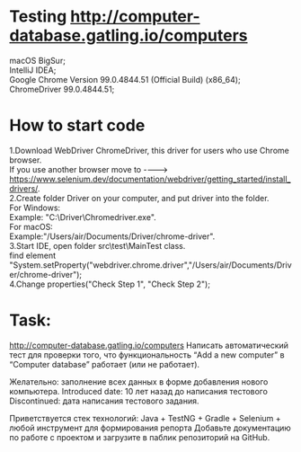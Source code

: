 # **Testing http://computer-database.gatling.io/computers**
macOS BigSur;  
IntelliJ IDEA;  
Google Chrome Version 99.0.4844.51 (Official Build) (x86_64);  
ChromeDriver 99.0.4844.51;  
# How to start code
 1.Download WebDriver ChromeDriver, this driver for users who use Chrome browser.   
 If you use another browser move to ----> https://www.selenium.dev/documentation/webdriver/getting_started/install_drivers/.   
 2.Create folder Driver on your computer, and put driver into the folder.   
 For Windows:    
 Example: "C:\Driver\Chromedriver.exe".   
 For macOS:       
 Example:"/Users/air/Documents/Driver/chrome-driver".   
 3.Start IDE, open folder src\test\MainTest class.      
 find element "System.setProperty("webdriver.chrome.driver","/Users/air/Documents/Driver/chrome-driver");    
 4.Change properties("Check Step 1", "Check Step 2");    
# **Task:**
http://computer-database.gatling.io/computers Написать автоматический тест для проверки того, что функциональность “Add a new computer” в “Computer database”   работает (или не работает).  

Желательно: заполнение всех данных в форме добавления нового компьютера. Introduced date: 10 лет назад до написания тестового Discontinued: дата написания тестового задания. 

Приветствуется стек технологий: Java + TestNG + Gradle + Selenium + любой инструмент для формирования репорта Добавьте документацию по работе с проектом и загрузите в паблик репозиторий на GitHub.  
